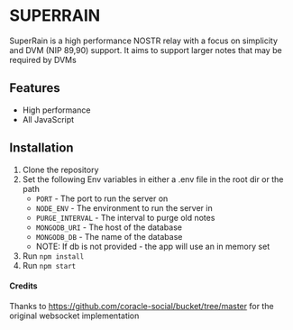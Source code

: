 ##
SUPERRAIN
=========
SuperRain is a high performance NOSTR relay with a focus on simplicity and DVM (NIP 89,90) support. It aims to support larger notes that may be required by DVMs

## Features
- High performance
- All JavaScript

## Installation
1. Clone the repository
2. Set the following Env variables in either a .env file in the root dir or the path
    * `PORT` - The port to run the server on
    * `NODE_ENV` - The environment to run the server in
    * `PURGE_INTERVAL` - The interval to purge old notes
    * `MONGODB_URI` - The host of the database
    * `MONGODB_DB` - The name of the database 
    * NOTE: If db is not provided - the app will use an in memory set
3. Run `npm install`
3. Run `npm start`


#### Credits
Thanks to https://github.com/coracle-social/bucket/tree/master for the original websocket implementation
